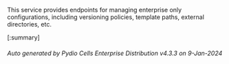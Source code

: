 






This service provides endpoints for managing enterprise only configurations, including versioning policies, template paths, external directories, etc.

[:summary]

###### Auto generated by Pydio Cells Enterprise Distribution v4.3.3 on 9-Jan-2024

